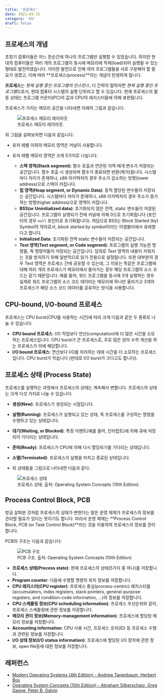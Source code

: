 ```yaml
---
title: '프로세스'
date: 2021-03-15
category: 'OS'
draft: false
---
```


## 프로세스의 개념

초창기 컴퓨터들은 어느 한순간에 하나의 프로그램만 실행할 수 있었습니다. 하지만 현대의 컴퓨터들은 여러 개의 프로그램이 동시에 메모리에 적재(load)되어 실행될 수 있는 형태로 발전하였습니다. 이러한 발전으로 인해 여러 프로그램들을 서로 구분해야 할 필요가 생겼고, 이에 따라 **프로세스(process)**라는 개념이 탄생하게 됩니다.

**프로세스**는 *현재 실행 중인 프로그램의 인스턴스*, 더 간략히 말하자면 *현재 실행 중인 프로그램*으로서, 현대 컴퓨터 시스템의 실행 단위라고 할 수 있습니다. 현재 프로세스의 활동 상태는 프로그램 카운터(PC)의 값과 CPU의 레지스터들에 의해 표현됩니다.

프로세스가 가지는 메모리 공간을 나타내면 아래의 그림과 같습니다:

<figure>
  <img src="https://cdn.jsdelivr.net/gh/jaehyeon48/jaehyeon48.github.io@master/assets/images/os/process/fig1.png" alt="프로세스 메모리 레이아웃" />
  <figcaption>프로세스 메모리 레이아웃.</figcaption>
</figure>

위 그림을 살펴보자면 다음과 같습니다:

- 유저 레벨 이외의 메모리 영역은 커널이 사용합니다.
- 유저 레벨 메모리 영역은 크게 5가지로 나뉩니다:

  - **스택 영역(Stack segment)**: 함수 호출과 연관된 지역·매개 변수가 저장되는 공간입니다. 함수 호출 시 생성되며 함수가 종료되면 반환(제거)됩니다. 시스템마다 차이가 존재하나, x86 아키텍처의 경우 주소가 감소하는 방향(lower address)으로 스택이 커집니다.
  - **힙 영역(Heap segment, or Dynamic Data)**: 동적 할당된 변수들이 저장되는 공간입니다. 시스템마다 차이가 존재하나, x86 아키텍처의 경우 주소가 증가하는 방향(higher address)으로 영역이 커집니다.
  - **BSS(or Uninitialized data)**: 초기화되지 않은 전역, static 변수들이 저장된 공간입니다. 프로그램이 실행되기 전에 커널에 의해 0으로 초기화됩니다 (포인터의 경우 `null` 포인터로 초기화됩니다). 여담으로 BSS는 Block Started (by) Symbol의 약자로서, *block started by symbol*이라는 어셈블러에서 유래했다고 합니다.
  - **Initialized Data**: 초기화된 전역·static 변수들이 저장되는 공간입니다.
  - **Text 영역(Text segment, or Code segment)**: 프로그램의 실행 가능한 명령들, 즉 명령어들이 저장되는 공간입니다. 임의로 Text 영역의 내용이 지워지는 것을 방지하기 위해 일반적으로 읽기 전용으로 설정됩니다. 또한 대부분의 경우 Text 영역은 프로세스 간에 공유할 수 있는데, 그 이유는 똑같은 프로그램에 대해 여러 개의 프로세스가 메모리에서 돌아가는 경우 해당 프로그램의 소스 코드는 같기 때문입니다. 예를 들어, 워드 프로그램을 동시에 3개 실행하는 경우 실제로 워드 프로그램의 소스 코드 데이터는 메모리에 하나만 올라가고 3개의 프로세스가 해당 소스 코드 데이터를 공유하는 방식을 사용합니다.

## CPU-bound, I/O-bound 프로세스

프로세스는 CPU burst(CPU를 사용하는 시간)에 따라 크게 다음과 같은 두 종류로 나눌 수 있습니다:

- **CPU bound 프로세스**: I/O 작업보다 연산(computation)에 더 많은 시간을 소모하는 프로세스입니다. CPU burst가 큰 프로세스로, 주로 많은 양의 수학 계산을 하는 프로세스가 이에 해당합니다.
- **I/O bound 프로세스**: 연산보다 I/O를 처리하는 데에 시간을 더 소모하는 프로세스입니다. CPU burst가 작습니다 (반대로 I/O burst가 크다고도 합니다).

## 프로세스 상태 (Process State)

프로세스를 실행하는 과정에서 프로세스의 상태는 계속해서 변합니다. 프로세스의 상태는 크게 다섯 가지로 나눌 수 있습니다:

- **생성(New)**: 프로세스가 생성되는 시점입니다.
- **실행(Running)**: 프로세스가 실행되고 있는 상태, 즉 프로세스를 구성하는 명령을 수행하고 있는 상태입니다.
- **대기(Waiting, or Blocked)**: 특정 이벤트(예를 들어, 인터럽트)에 의해 큐에 저장되어 기다리는 상태입니다.
- **준비(Ready)**: 프로세스가 CPU에 의해 다시 할당되기를 기다리는 상태입니다.
- **소멸(Terminated)**: 프로세스가 실행을 마치고 종료된 상태입니다.

- 위 상태들을 그림으로 나타내면 다음과 같다:

<figure>
  <img src="https://cdn.jsdelivr.net/gh/jaehyeon48/jaehyeon48.github.io@master/assets/images/os/process/fig2.png" alt="프로세스 상태" />
  <figcaption>프로세스 상태. 출처: Operating System Concepts (10th Edition)</figcaption>
</figure>

## Process Control Block, PCB

방금 살펴본 것처럼 프로세스의 상태가 변한다는 말은 운영 체제가 프로세스의 정보를 관리할 필요가 있다는 뜻이기도 합니다. 따라서 운영 체제는 **Process Control Block, PCB (or Task Control Block)**라는 것을 이용하여 프로세스의 정보를 관리합니다.

PCB의 구조는 다음과 같습니다:

<figure>
  <img src="https://cdn.jsdelivr.net/gh/jaehyeon48/jaehyeon48.github.io@master/assets/images/os/process/fig3.png" alt="PCB 구조" />
  <figcaption>PCB 구조. 출처: Operating System Concepts (10th Edition)</figcaption>
</figure>

- **프로세스 상태(Process state)**: 현재 프로세스의 상태(5가지 중 하나)를 저장합니다.
- **Program counter**: 다음에 수행할 명령의 위치 정보를 저장합니다.
- **CPU 레지스터(CPU register)**: 프로세스 중심(process-centric) 레지스터들(accumulators, index registers, stack pointers, general-purpose registers, and condition-code information, ...)의 정보를 저장합니다.
- **CPU 스케줄링 정보(CPU scheduling information)**: 프로세스 우선순위와 같이, 프로세스 스케줄링에 관한 정보를 저장합니다.
- **메모리 관리 정보(Memory-management information)**: 프로세스에 할당된 메모리 정보를 저장합니다.
- **Accounting information**: CPU 사용 시간, 프로세스 숫자(ID) 등 프로세스 수행과 관련된 정보를 저장합니다.
- **I/O 상태 정보(I/O status information)**: 프로세스에 할당된 I/O 장치에 관한 정보, open file등에 대한 정보를 저장합니다.

## 레퍼런스

- [Modern Operating Systems (4th Edition) - Andrew Tanenbaum, Herbert Bos](https://www.amazon.com/Modern-Operating-Systems-Andrew-Tanenbaum/dp/013359162X)
- [Operating System Concepts (10th Edition) - Abraham Silberschatz, Greg Gagne, Peter B. Galvin](https://www.amazon.com/Operating-System-Concepts-Abraham-Silberschatz/dp/1119800366/ref=sr_1_1?keywords=operating+system+concepts&qid=1649684419&s=books&sprefix=operating+system%2Cstripbooks-intl-ship%2C348&sr=1-1)
